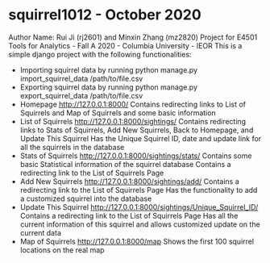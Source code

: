 # squirrel1012 - October 2020
Author Name: Rui Ji (rj2601) and Minxin Zhang (mz2820)
Project for E4501 Tools for Analytics - Fall A 2020 - Columbia University - IEOR
This is a simple django project with the following functionalities:
- Importing squirrel data by running
    python manage.py import_squirrel_data /path/to/file.csv
- Exporting squirrel data by running
    python manage.py export_squirrel_data /path/to/file.csv
- Homepage http://127.0.0.1:8000/
    Contains redirecting links to List of Squirrels and Map of Squirrels and some basic information
- List of Squirrels http://127.0.0.1:8000/sightings/
    Contains redirecting links to Stats of Squirrels, Add New Squirrels, Back to Homepage, and Update This Squirrel
    Has the Unique Squirrel ID, date and update link for all the squirrels in the database
- Stats of Squirrels http://127.0.0.1:8000/sightings/stats/
    Contains some basic Statistical information of the squirrel database
    Contains a redirecting link to the List of Squirrels Page
- Add New Squirrels http://127.0.0.1:8000/sightings/add/
    Contains a redirecting link to the List of Squirrels Page
    Has the functionality to add a customized squirrel into the database
- Update This Squirrel http://127.0.0.1:8000/sightings/Unique_Squirrel_ID/
    Contains a redirecting link to the List of Squirrels Page
    Has all the current information of this squirrel and allows customized update on the current data
- Map of Squirrels http://127.0.0.1:8000/map
    Shows the first 100 squirrel locations on the real map
